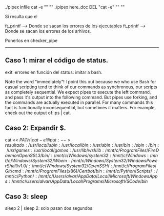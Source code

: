./pipex infile cat -e "" ""
./pipex here\_doc DEL "cat -e" "" ""

Si resulta que el 

ft_printf --> Donde se sacan los errores de los ejecutables
ft_printf --> Donde se sacan los errores de los arhivos.

Ponerlos en checker_pipe

--------------------
## Caso 1: mirar el código de status.

exit: errores en función del status: imitar a bash.

Note the word "immediately"! I point this out because we who use Bash for casual scripting tend to think of our commands as synchronous, our scripts as completely sequential. We expect pipes to execute the left command, and pass it's output into the following command. But pipes use forking, and the commands are actually executed in parallel. For many commands this fact is functionally inconsequential, but sometimes it matters. For example, check out the output of: ps | cat. 


## Caso 2: Expandir $.

cat << $PATH | cat -e liliput :--> resultado: /usr/local/sbin:/usr/local/bin:/usr/sbin:/usr/bin:/sbin:/bin:/usr/games:/usr/local/games:/usr/lib/wsl/lib:/mnt/c/Program Files/FireDaemon OpenSSL 3/bin/:/mnt/c/Windows/system32:/mnt/c/Windows:/mnt/c/Windows/System32/Wbem:/mnt/c/Windows/System32/WindowsPowerShell/v1.0/:/mnt/c/Windows/System32/OpenSSH/:/mnt/c/Program Files/Git/cmd:/mnt/c/Program Files (x86)/Certbot/bin:/mnt/c/Python/Scripts/:/mnt/c/Python/:/mnt/c/Users/alvar/AppData/Local/Microsoft/WindowsApps:/mnt/c/Users/alvar/AppData/Local/Programs/Microsoft VS Code/bin$

## Caso 3: sleep

sleep 2 | sleep 2: solo pasan dos segundos.
